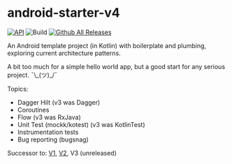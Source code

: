 # android-starter-v4
[![API](https://img.shields.io/badge/API-21%2B-brightgreen.svg?style=flat)](https://android-arsenal.com/api?level=19)
![Build](https://github.com/d4rken/android-starter-v4/actions/workflows/pr-checks.yml/badge.svg?branch=main)
[![Github All Releases](https://img.shields.io/github/downloads/d4rken/android-starter-v4/total.svg)]()

An Android template project (in Kotlin) with boilerplate and plumbing, exploring current architecture patterns.

A bit too much for a simple hello world app, but a good start for any serious project. ¯\\\_(ツ)_/¯

Topics:
* Dagger Hilt (v3 was Dagger)
* Coroutines
* Flow (v3 was RxJava)
* Unit Test (mockk/kotest) (v3 was KotlinTest)
* Instrumentation tests
* Bug reporting (bugsnag)

Successor to: [V1](https://github.com/d4rken/android-kotlin-starter), [V2](https://github.com/d4rken/android-kotlin-starter-v2), V3 (unreleased)
